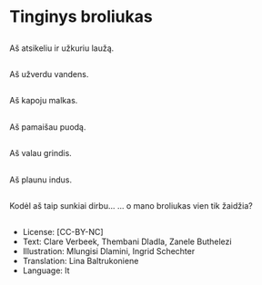 # Tinginys broliukas

##
Aš atsikeliu ir užkuriu laužą.

##
Aš užverdu vandens.

##
Aš kapoju malkas.

##
Aš pamaišau puodą.

##
Aš valau grindis.

##
Aš plaunu indus.

##
Kodėl aš taip sunkiai dirbu... ... o mano broliukas vien tik žaidžia?

##
* License: [CC-BY-NC]
* Text: Clare Verbeek, Thembani Dladla, Zanele Buthelezi
* Illustration: Mlungisi Dlamini, Ingrid Schechter
* Translation: Lina Baltrukoniene
* Language: lt
